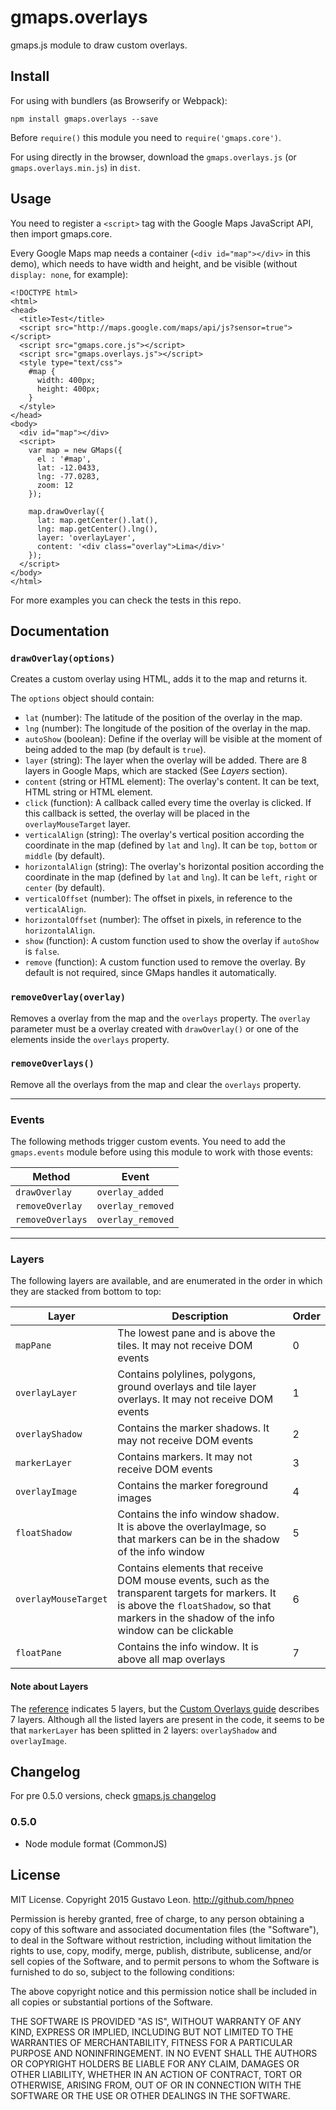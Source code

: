 # gmaps.overlays

gmaps.js module to draw custom overlays.

## Install

For using with bundlers (as Browserify or Webpack):

`npm install gmaps.overlays --save`

Before `require()` this module you need to `require('gmaps.core')`.

For using directly in the browser, download the `gmaps.overlays.js` (or `gmaps.overlays.min.js`) in `dist`.

## Usage

You need to register a `<script>` tag with the Google Maps JavaScript API, then import gmaps.core.

Every Google Maps map needs a container (`<div id="map"></div>` in this demo), which needs to have width and height, and be visible (without `display: none`, for example):

```
<!DOCTYPE html>
<html>
<head>
  <title>Test</title>
  <script src="http://maps.google.com/maps/api/js?sensor=true"></script>
  <script src="gmaps.core.js"></script>
  <script src="gmaps.overlays.js"></script>
  <style type="text/css">
    #map {
      width: 400px;
      height: 400px;
    }
  </style>
</head>
<body>
  <div id="map"></div>
  <script>
    var map = new GMaps({
      el : '#map',
      lat: -12.0433,
      lng: -77.0283,
      zoom: 12
    });

    map.drawOverlay({
      lat: map.getCenter().lat(),
      lng: map.getCenter().lng(),
      layer: 'overlayLayer',
      content: '<div class="overlay">Lima</div>'
    });
  </script>
</body>
</html>
```

For more examples you can check the tests in this repo.

## Documentation

### `drawOverlay(options)`

Creates a custom overlay using HTML, adds it to the map and returns it.

The `options` object should contain:

* `lat` (number): The latitude of the position of the overlay in the map.
* `lng` (number): The longitude of the position of the overlay in the map.
* `autoShow` (boolean): Define if the overlay will be visible at the moment of being added to the map (by default is `true`).
* `layer` (string): The layer when the overlay will be added. There are 8 layers in Google Maps, which are stacked (See _Layers_ section).
* `content` (string or HTML element): The overlay's content. It can be text, HTML string or HTML element.
* `click` (function): A callback called every time the overlay is clicked. If this callback is setted, the overlay will be placed in the `overlayMouseTarget` layer.
* `verticalAlign` (string): The overlay's vertical position according the coordinate in the map (defined by `lat` and `lng`). It can be `top`, `bottom` or `middle` (by default).
* `horizontalAlign` (string): The overlay's horizontal position according the coordinate in the map (defined by `lat` and `lng`). It can be `left`, `right` or `center` (by default).
* `verticalOffset` (number): The offset in pixels, in reference to the `verticalAlign`.
* `horizontalOffset` (number): The offset in pixels, in reference to the `horizontalAlign`.
* `show` (function): A custom function used to show the overlay if `autoShow` is `false`.
* `remove` (function): A custom function used to remove the overlay. By default is not required, since GMaps handles it automatically.

### `removeOverlay(overlay)`

Removes a overlay from the map and the `overlays` property. The `overlay` parameter must be a overlay created with `drawOverlay()` or one of the elements inside the `overlays` property.

### `removeOverlays()`

Remove all the overlays from the map and clear the `overlays` property.

---

### Events

The following methods trigger custom events. You need to add the `gmaps.events` module before using this module to work with those events:

| Method | Event |
| ------ | ----- |
| `drawOverlay` | `overlay_added` |
| `removeOverlay` | `overlay_removed` |
| `removeOverlays` | `overlay_removed` |

---

### Layers

The following layers are available, and are enumerated in the order in which they are stacked from bottom to top:

| Layer | Description | Order |
| ------ | ----- | ----- |
| `mapPane` | The lowest pane and is above the tiles. It may not receive DOM events | 0 |
| `overlayLayer` | Contains polylines, polygons, ground overlays and tile layer overlays. It may not receive DOM events | 1 |
| `overlayShadow` | Contains the marker shadows. It may not receive DOM events | 2 |
| `markerLayer` | Contains markers. It may not receive DOM events | 3 |
| `overlayImage` | Contains the marker foreground images | 4 |
| `floatShadow` | Contains the info window shadow. It is above the overlayImage, so that markers can be in the shadow of the info window | 5 |
| `overlayMouseTarget` | Contains elements that receive DOM mouse events, such as the transparent targets for markers. It is above the `floatShadow`, so that markers in the shadow of the info window can be clickable | 6 |
| `floatPane` | Contains the info window. It is above all map overlays | 7 |

#### Note about Layers

The [reference](https://developers.google.com/maps/documentation/javascript/3.exp/reference#MapPanes) indicates 5 layers, but the [Custom Overlays guide](https://developers.google.com/maps/documentation/javascript/customoverlays#initialize) describes 7 layers. Although all the listed layers are present in the code, it seems to be that `markerLayer` has been splitted in 2 layers: `overlayShadow` and `overlayImage`.

## Changelog

For pre 0.5.0 versions, check [gmaps.js changelog](https://github.com/hpneo/gmaps#changelog)

### 0.5.0

* Node module format (CommonJS)

## License

MIT License. Copyright 2015 Gustavo Leon. http://github.com/hpneo

Permission is hereby granted, free of charge, to any
person obtaining a copy of this software and associated
documentation files (the "Software"), to deal in the
Software without restriction, including without limitation
the rights to use, copy, modify, merge, publish,
distribute, sublicense, and/or sell copies of the
Software, and to permit persons to whom the Software is
furnished to do so, subject to the following conditions:

The above copyright notice and this permission notice
shall be included in all copies or substantial portions of
the Software.

THE SOFTWARE IS PROVIDED "AS IS", WITHOUT WARRANTY OF ANY
KIND, EXPRESS OR IMPLIED, INCLUDING BUT NOT LIMITED TO THE
WARRANTIES OF MERCHANTABILITY, FITNESS FOR A PARTICULAR
PURPOSE AND NONINFRINGEMENT. IN NO EVENT SHALL THE AUTHORS
OR COPYRIGHT HOLDERS BE LIABLE FOR ANY CLAIM, DAMAGES OR
OTHER LIABILITY, WHETHER IN AN ACTION OF CONTRACT, TORT OR
OTHERWISE, ARISING FROM, OUT OF OR IN CONNECTION WITH THE
SOFTWARE OR THE USE OR OTHER DEALINGS IN THE SOFTWARE.

